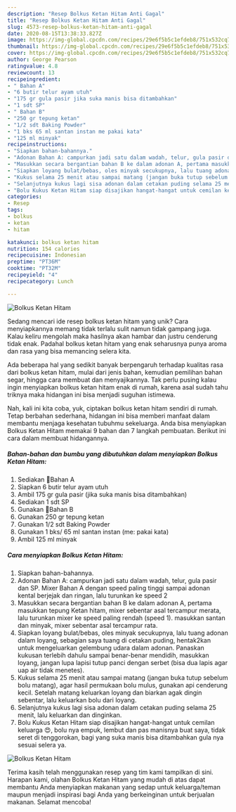 ```yaml
---
description: "Resep Bolkus Ketan Hitam Anti Gagal"
title: "Resep Bolkus Ketan Hitam Anti Gagal"
slug: 4573-resep-bolkus-ketan-hitam-anti-gagal
date: 2020-08-15T13:38:33.827Z
image: https://img-global.cpcdn.com/recipes/29e6f5b5c1efdeb8/751x532cq70/bolkus-ketan-hitam-foto-resep-utama.jpg
thumbnail: https://img-global.cpcdn.com/recipes/29e6f5b5c1efdeb8/751x532cq70/bolkus-ketan-hitam-foto-resep-utama.jpg
cover: https://img-global.cpcdn.com/recipes/29e6f5b5c1efdeb8/751x532cq70/bolkus-ketan-hitam-foto-resep-utama.jpg
author: George Pearson
ratingvalue: 4.8
reviewcount: 13
recipeingredient:
- " Bahan A"
- "6 butir telur ayam utuh"
- "175 gr gula pasir jika suka manis bisa ditambahkan"
- "1 sdt SP"
- " Bahan B"
- "250 gr tepung ketan"
- "1/2 sdt Baking Powder"
- "1 bks 65 ml santan instan me pakai kata"
- "125 ml minyak"
recipeinstructions:
- "Siapkan bahan-bahannya."
- "Adonan Bahan A: campurkan jadi satu dalam wadah, telur, gula pasir dan SP. Mixer Bahan A dengan speed paling tinggi sampai adonan kental berjejak dan ringan, lalu turunkan ke speed 2"
- "Masukkan secara bergantian bahan B ke dalam adonan A, pertama masukkan tepung Ketan hitam, mixer sebentar asal tercampur merata, lalu turunkan mixer ke speed paling rendah (speed 1). masukkan santan dan minyak, mixer sebentar asal tercampur rata."
- "Siapkan loyang bulat/bebas, oles minyak secukupnya, lalu tuang adonan dalam loyang, sebagian saya tuang di cetakan puding, hentak2kan untuk mengeluarkan gelembung udara dalam adonan. Panaskan kukusan terlebih dahulu sampai benar-benar mendidih, masukkan loyang, jangan lupa lapisi tutup panci dengan serbet (bisa dua lapis agar uap air tidak menetes)."
- "Kukus selama 25 menit atau sampai matang (jangan buka tutup sebelum bolu matang), agar hasil permukaan bolu mulus, gunakan api cenderung kecil. Setelah matang keluarkan loyang dan biarkan agak dingin sebentar, lalu keluarkan bolu dari loyang."
- "Selanjutnya kukus lagi sisa adonan dalam cetakan puding selama 25 menit, lalu keluarkan dan dinginkan."
- "Bolu Kukus Ketan Hitam siap disajikan hangat-hangat untuk cemilan keluarga 😍, bolu nya empuk, lembut dan pas manisnya buat saya, tidak seret di tenggorokan, bagi yang suka manis bisa ditambahkan gula nya sesuai selera ya."
categories:
- Resep
tags:
- bolkus
- ketan
- hitam

katakunci: bolkus ketan hitam 
nutrition: 154 calories
recipecuisine: Indonesian
preptime: "PT36M"
cooktime: "PT32M"
recipeyield: "4"
recipecategory: Lunch

---
```



![Bolkus Ketan Hitam](https://img-global.cpcdn.com/recipes/29e6f5b5c1efdeb8/751x532cq70/bolkus-ketan-hitam-foto-resep-utama.jpg)

Sedang mencari ide resep bolkus ketan hitam yang unik? Cara menyiapkannya memang tidak terlalu sulit namun tidak gampang juga. Kalau keliru mengolah maka hasilnya akan hambar dan justru cenderung tidak enak. Padahal bolkus ketan hitam yang enak seharusnya punya aroma dan rasa yang bisa memancing selera kita.

Ada beberapa hal yang sedikit banyak berpengaruh terhadap kualitas rasa dari bolkus ketan hitam, mulai dari jenis bahan, kemudian pemilihan bahan segar, hingga cara membuat dan menyajikannya. Tak perlu pusing kalau ingin menyiapkan bolkus ketan hitam enak di rumah, karena asal sudah tahu triknya maka hidangan ini bisa menjadi suguhan istimewa.




Nah, kali ini kita coba, yuk, ciptakan bolkus ketan hitam sendiri di rumah. Tetap berbahan sederhana, hidangan ini bisa memberi manfaat dalam membantu menjaga kesehatan tubuhmu sekeluarga. Anda bisa menyiapkan Bolkus Ketan Hitam memakai 9 bahan dan 7 langkah pembuatan. Berikut ini cara dalam membuat hidangannya.

<!--inarticleads1-->

##### Bahan-bahan dan bumbu yang dibutuhkan dalam menyiapkan Bolkus Ketan Hitam:

1. Sediakan  🍄Bahan A
1. Siapkan 6 butir telur ayam utuh
1. Ambil 175 gr gula pasir (jika suka manis bisa ditambahkan)
1. Sediakan 1 sdt SP
1. Gunakan  🍄Bahan B
1. Gunakan 250 gr tepung ketan
1. Gunakan 1/2 sdt Baking Powder
1. Gunakan 1 bks/ 65 ml santan instan (me: pakai kata)
1. Ambil 125 ml minyak




<!--inarticleads2-->

##### Cara menyiapkan Bolkus Ketan Hitam:

1. Siapkan bahan-bahannya.
1. Adonan Bahan A: campurkan jadi satu dalam wadah, telur, gula pasir dan SP. Mixer Bahan A dengan speed paling tinggi sampai adonan kental berjejak dan ringan, lalu turunkan ke speed 2
1. Masukkan secara bergantian bahan B ke dalam adonan A, pertama masukkan tepung Ketan hitam, mixer sebentar asal tercampur merata, lalu turunkan mixer ke speed paling rendah (speed 1). masukkan santan dan minyak, mixer sebentar asal tercampur rata.
1. Siapkan loyang bulat/bebas, oles minyak secukupnya, lalu tuang adonan dalam loyang, sebagian saya tuang di cetakan puding, hentak2kan untuk mengeluarkan gelembung udara dalam adonan. Panaskan kukusan terlebih dahulu sampai benar-benar mendidih, masukkan loyang, jangan lupa lapisi tutup panci dengan serbet (bisa dua lapis agar uap air tidak menetes).
1. Kukus selama 25 menit atau sampai matang (jangan buka tutup sebelum bolu matang), agar hasil permukaan bolu mulus, gunakan api cenderung kecil. Setelah matang keluarkan loyang dan biarkan agak dingin sebentar, lalu keluarkan bolu dari loyang.
1. Selanjutnya kukus lagi sisa adonan dalam cetakan puding selama 25 menit, lalu keluarkan dan dinginkan.
1. Bolu Kukus Ketan Hitam siap disajikan hangat-hangat untuk cemilan keluarga 😍, bolu nya empuk, lembut dan pas manisnya buat saya, tidak seret di tenggorokan, bagi yang suka manis bisa ditambahkan gula nya sesuai selera ya.
<img src="//assets-global.cpcdn.com/assets/icons/button_play-2c75c40dde080a61004c1f40b05d8f140eaff45d7e9e6481dc71c63d2e7c4909.png" alt="Bolkus Ketan Hitam">



Terima kasih telah menggunakan resep yang tim kami tampilkan di sini. Harapan kami, olahan Bolkus Ketan Hitam yang mudah di atas dapat membantu Anda menyiapkan makanan yang sedap untuk keluarga/teman maupun menjadi inspirasi bagi Anda yang berkeinginan untuk berjualan makanan. Selamat mencoba!
